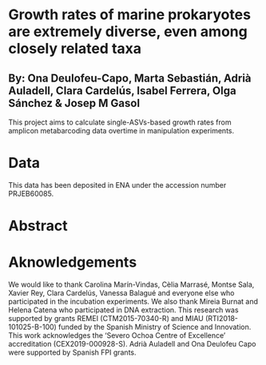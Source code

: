 # Growth rates of marine prokaryotes are extremely diverse, even among closely related taxa
## By: Ona Deulofeu-Capo,  Marta Sebastián, Adrià Auladell, Clara Cardelús, Isabel Ferrera, Olga Sánchez & Josep M Gasol

This project aims to calculate single-ASVs-based growth rates from amplicon metabarcoding data overtime in manipulation experiments.

# Data 
This data has been deposited in ENA under the accession number PRJEB60085.

# Abstract


# Aknowledgements

We would like to thank Carolina Marín-Vindas, Cèlia Marrasé, Montse Sala, Xavier Rey, Clara Cardelús, Vanessa Balagué and everyone else who participated in the incubation experiments. We also thank Mireia Burnat and Helena Catena who participated in DNA extraction. This research was supported by grants REMEI (CTM2015-70340-R) and MIAU (RTI2018-101025-B-100) funded by the Spanish Ministry of Science and Innovation. This work acknowledges the ‘Severo Ochoa Centre of Excellence’ accreditation (CEX2019-000928-S). Adrià Auladell and Ona Deulofeu Capo were supported by Spanish FPI grants.
